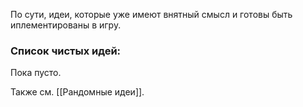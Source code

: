  По сути, идеи, которые уже имеют внятный смысл и готовы быть иплементированы в игру.

### Список чистых идей:
Пока пусто.

 Также см. [[Рандомные идеи]].